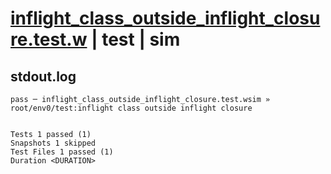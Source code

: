 # [inflight_class_outside_inflight_closure.test.w](../../../../../examples/tests/valid/inflight_class_outside_inflight_closure.test.w) | test | sim

## stdout.log
```log
pass ─ inflight_class_outside_inflight_closure.test.wsim » root/env0/test:inflight class outside inflight closure
 
 
Tests 1 passed (1)
Snapshots 1 skipped
Test Files 1 passed (1)
Duration <DURATION>
```

